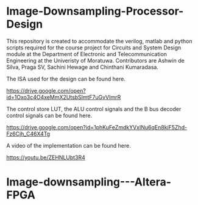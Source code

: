 # Image-Downsampling-Processor-Design

This repository is created to accommodate the verilog, matlab and python scripts required for the course project for Circuits and System Design module at the Department of Electronic and Telecommunication Engineering at the Univeristy of Moratuwa.
Contributors are Ashwin de Silva, Praga SV, Sachini Hewage and Chinthani Kumaradasa.

The ISA used for the design can be found here.

https://drive.google.com/open?id=1Oxo3c4O4xeMmX2UtsbSlmtF7uGvVImrR

The control store LUT, the ALU control signals and the B bus decoder control signals can be found here.

https://drive.google.com/open?id=1phKuFeZmdkYVxINu6qEn8kiF5Zhd-Fz6Cjh_C46X4Tg

A video of the implementation can be found here.

https://youtu.be/ZEHNLUbt3R4







# Image-downsampling---Altera-FPGA
